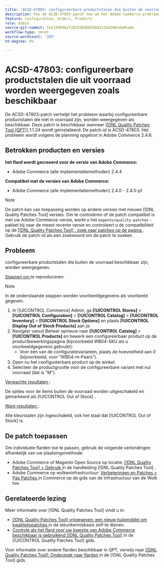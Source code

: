 ```yaml
---
title: 'ACSD-47803: configureerbare productstalen die buiten de voorraad worden weergegeven als beschikbaar'
description: Pas de ACSD-47803-patch toe om het Adobe Commerce-probleem op te lossen wanneer stalen van producten die uit voorraad kunnen worden geconfigureerd, worden weergegeven als beschikbaar.
feature: Configuration, Orders, Products
role: Admin
source-git-commit: fe11599dbef283326db029b0312ad290cde0ba0a
workflow-type: tm+mt
source-wordcount: '385'
ht-degree: 0%

---
```


# ACSD-47803: configureerbare productstalen die uit voorraad worden weergegeven zoals beschikbaar

De ACSD-47803-patch verhelpt het probleem waarbij configureerbare productstalen die niet in voorraad zijn, worden weergegeven als beschikbaar. Deze patch is beschikbaar wanneer [[!DNL Quality Patches Tool (QPT)] ](https://experienceleague.adobe.com/nl/docs/commerce-knowledge-base/kb/announcements/commerce-announcements/magento-quality-patches-released-new-tool-to-self-serve-quality-patches) 1.1.24 wordt geïnstalleerd. De patch-id is ACSD-47803. Het probleem wordt volgens de planning opgelost in Adobe Commerce 2.4.6.

## Betrokken producten en versies

**het flard wordt gecreeerd voor de versie van Adobe Commerce:**

* Adobe Commerce (alle implementatiemethoden) 2.4.4

**Compatibel met de versies van Adobe Commerce:**

* Adobe Commerce (alle implementatiemethoden) 2.4.0 - 2.4.5-p1

>[!NOTE]
>
>De patch kan van toepassing worden op andere versies met nieuwe [!DNL Quality Patches Tool] versies. Om te controleren of de patch compatibel is met uw Adobe Commerce-versie, werkt u het `magento/quality-patches` -pakket bij naar de meest recente versie en controleert u de compatibiliteit op de [[!DNL Quality Patches Tool] : zoek naar patches op de pagina ](https://experienceleague.adobe.com/tools/commerce-quality-patches/index.html?lang=nl-NL) . Gebruik de patch-id als een zoekwoord om de patch te zoeken.

## Probleem

configureerbare productstalen die buiten de voorraad beschikbaar zijn, worden weergegeven.

<u> Stappen om </u> te reproduceren:

>[!NOTE]
>
>In de onderstaande stappen worden voorbeeldgegevens als voorbeeld gegeven.

1. In [!UICONTROL Commerce] Admin, ga **[!UICONTROL Stores]** > **[!UICONTROL Configuration]** > **[!UICONTROL Catalog]** > **[!UICONTROL Inventory]** > **[!UICONTROL Stock Options]** en plaats **[!UICONTROL Display Out of Stock Products]** aan *ja*.
1. Navigeer vanuit Beheer opnieuw naar **[!UICONTROL Catalog]** > **[!UICONTROL Products]** en bewerk een configureerbaar product op de productbewerkingspagina (bijvoorbeeld WB04-SKU als u voorbeeldgegevens gebruikt):
   * Voor één van de configuratievarianten, plaats de hoeveelheid aan *0* (bijvoorbeeld, voor &quot;WB04-m-Paars&quot;).
1. Open nu het configureerbare product op de winkel.
1. Selecteer de productgrootte voor de configureerbare variant met nul voorraad (dat is &quot;M&quot;).

<u> Verwachte resultaten </u>:

De opties voor de items buiten de voorraad worden uitgeschakeld en gemarkeerd als [!UICONTROL Out of Stock] .

<u> Ware resultaten </u>:

Alle kleurstalen zijn ingeschakeld, ook het staal dat [!UICONTROL Out of Stock] is.

## De patch toepassen

Om individuele flarden toe te passen, gebruik de volgende verbindingen afhankelijk van uw plaatsingsmethode:

* Adobe Commerce of Magento Open Source op locatie: [[!DNL Quality Patches Tool]  > Gebruik ](/help/tools/quality-patches-tool/usage.md) in de handleiding [!DNL Quality Patches Tool] .
* Adobe Commerce op wolkeninfrastructuur: [ Verbeteringen en Patches > Pas Patches ](https://experienceleague.adobe.com/docs/commerce-cloud-service/user-guide/develop/upgrade/apply-patches.html?lang=nl-NL) in Commerce op de gids van de Infrastructuur van de Wolk toe.

## Gerelateerde lezing

Meer informatie over [!DNL Quality Patches Tool] vindt u in:

* [[!DNL Quality Patches Tool]  vrijgegeven: een nieuw hulpmiddel om kwaliteitspatches ](https://experienceleague.adobe.com/nl/docs/commerce-knowledge-base/kb/announcements/commerce-announcements/magento-quality-patches-released-new-tool-to-self-serve-quality-patches) in de steunkennisbasis zelf-te dienen.
* [ Controle als het flard voor uw kwestie van Adobe Commerce beschikbaar is gebruikend  [!DNL Quality Patches Tool]](/help/tools/quality-patches-tool/patches-available-in-qpt/check-patch-for-magento-issue-with-magento-quality-patches.md) in de [!UICONTROL Quality Patches Tool] gids.


Voor informatie over andere flarden beschikbaar in QPT, verwijs naar [[!DNL Quality Patches Tool]: Onderzoek naar flarden ](https://experienceleague.adobe.com/tools/commerce-quality-patches/index.html?lang=nl-NL) in de [!DNL Quality Patches Tool] gids.
